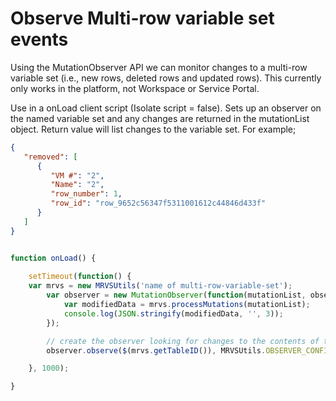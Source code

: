 # Observe Multi-row variable set events

Using the MutationObserver API we can monitor changes to a multi-row variable set (i.e., new rows, deleted rows and updated rows).
This currently only works in the platform, not Workspace or Service Portal.

Use in a onLoad client script (Isolate script = false).  Sets up an observer on the named variable set and any changes are returned in the mutationList object.
Return value will list changes to the variable set.  For example;

```json
{
   "removed": [
      {
         "VM #": "2",
         "Name": "2",
         "row_number": 1,
         "row_id": "row_9652c56347f5311001612c44846d433f"
      }
   ]
}
```


```javascript

function onLoad() {
	
    setTimeout(function() {
	var mrvs = new MRVSUtils('name of multi-row-variable-set');
        var observer = new MutationObserver(function(mutationList, observer) {
            var modifiedData = mrvs.processMutations(mutationList);
            console.log(JSON.stringify(modifiedData, '', 3));
        });

        // create the observer looking for changes to the contents of the MRVS
        observer.observe($(mrvs.getTableID()), MRVSUtils.OBSERVER_CONFIG);

    }, 1000);

}
```


